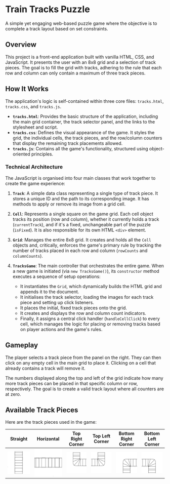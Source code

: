 # Train Tracks Puzzle

A simple yet engaging web-based puzzle game where the objective is to complete a track layout based on set constraints.

## Overview

This project is a front-end application built with vanilla HTML, CSS, and JavaScript. It presents the user with an 8x8 grid and a selection of track pieces. The goal is to fill the grid with tracks, adhering to the rule that each row and column can only contain a maximum of three track pieces.

## How It Works

The application's logic is self-contained within three core files: `tracks.html`, `tracks.css`, and `tracks.js`.

*   **`tracks.html`**: Provides the basic structure of the application, including the main grid container, the track selector panel, and the links to the stylesheet and script.
*   **`tracks.css`**: Defines the visual appearance of the game. It styles the grid, the individual cells, the track pieces, and the row/column counters that display the remaining track placements allowed.
*   **`tracks.js`**: Contains all the game's functionality, structured using object-oriented principles.

### Technical Architecture

The JavaScript is organised into four main classes that work together to create the game experience:

1.  **`Track`**: A simple data class representing a single type of track piece. It stores a unique ID and the path to its corresponding image. It has methods to apply or remove its image from a grid cell.

2.  **`Cell`**: Represents a single square on the game grid. Each cell object tracks its position (row and column), whether it currently holds a track (`currentTrack`), and if it's a fixed, unchangeable part of the puzzle (`isFixed`). It is also responsible for its own HTML `<div>` element.

3.  **`Grid`**: Manages the entire 8x8 grid. It creates and holds all the `Cell` objects and, critically, enforces the game's primary rule by tracking the number of tracks placed in each row and column (`rowCounts` and `columnCounts`).

4.  **`TracksGame`**: The main controller that orchestrates the entire game. When a new game is initiated (via `new TracksGame()`), its `constructor` method executes a sequence of setup operations:
    *   It instantiates the `Grid`, which dynamically builds the HTML grid and appends it to the document.
    *   It initialises the track selector, loading the images for each track piece and setting up click listeners.
    *   It places the initial, fixed track pieces onto the grid.
    *   It creates and displays the row and column count indicators.
    *   Finally, it assigns a central click handler (`handleCellClick`) to every cell, which manages the logic for placing or removing tracks based on player actions and the game's rules.

## Gameplay

The player selects a track piece from the panel on the right. They can then click on any empty cell in the main grid to place it. Clicking on a cell that already contains a track will remove it.

The numbers displayed along the top and left of the grid indicate how many more track pieces can be placed in that specific column or row, respectively. The goal is to create a valid track layout where all counters are at zero.

## Available Track Pieces

Here are the track pieces used in the game:

| Straight | Horizontal | Top Right Corner | Top Left Corner | Bottom Right Corner | Bottom Left Corner |
| :---: | :---: | :---: | :---: | :---: | :---: |
| ![Straight Track](track_images/tracks_straight.jpg) | ![Horizontal Track](track_images/tracks_horiz.jpg) | ![Top Right Corner](track_images/tracks_trc.jpg) | ![Top Left Corner](track_images/tracks_tlc.jpg) | ![Bottom Right Corner](track_images/tracks_brc.jpg) | ![Bottom Left Corner](track_images/tracks_blc.jpg) |
